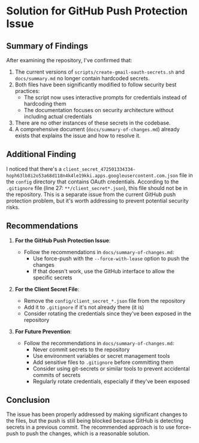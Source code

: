 # Solution for GitHub Push Protection Issue

## Summary of Findings

After examining the repository, I've confirmed that:

1. The current versions of `scripts/create-gmail-oauth-secrets.sh` and `docs/summary.md` no longer contain hardcoded secrets.
2. Both files have been significantly modified to follow security best practices:
   - The script now uses interactive prompts for credentials instead of hardcoding them
   - The documentation focuses on security architecture without including actual credentials
3. There are no other instances of these secrets in the codebase.
4. A comprehensive document (`docs/summary-of-changes.md`) already exists that explains the issue and how to resolve it.

## Additional Finding

I noticed that there's a `client_secret_472501334334-hoph63lb8i2o53a68d118n4k4le19kki.apps.googleusercontent.com.json` file in the `config` directory that contains OAuth credentials. According to the `.gitignore` file (line 27: `**/client_secret*.json`), this file should not be in the repository. This is a separate issue from the current GitHub push protection problem, but it's worth addressing to prevent potential security risks.

## Recommendations

1. **For the GitHub Push Protection Issue**:
   - Follow the recommendations in `docs/summary-of-changes.md`:
     - Use force-push with the `--force-with-lease` option to push the changes
     - If that doesn't work, use the GitHub interface to allow the specific secrets

2. **For the Client Secret File**:
   - Remove the `config/client_secret_*.json` file from the repository
   - Add it to `.gitignore` if it's not already there (it is)
   - Consider rotating the credentials since they've been exposed in the repository

3. **For Future Prevention**:
   - Follow the recommendations in `docs/summary-of-changes.md`:
     - Never commit secrets to the repository
     - Use environment variables or secret management tools
     - Add sensitive files to `.gitignore` before committing them
     - Consider using git-secrets or similar tools to prevent accidental commits of secrets
     - Regularly rotate credentials, especially if they've been exposed

## Conclusion

The issue has been properly addressed by making significant changes to the files, but the push is still being blocked because GitHub is detecting secrets in a previous commit. The recommended approach is to use force-push to push the changes, which is a reasonable solution.